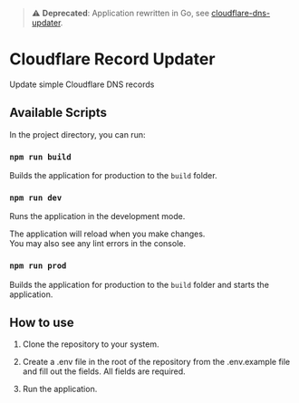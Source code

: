 > :warning: **Deprecated**: Application rewritten in Go, see [cloudflare-dns-updater](https://github.com/sionicion/cloudflare-dns-updater).

# Cloudflare Record Updater

Update simple Cloudflare DNS records

## Available Scripts

In the project directory, you can run:

### `npm run build`

Builds the application for production to the `build` folder.

### `npm run dev`

Runs the application in the development mode.

The application will reload when you make changes.\
You may also see any lint errors in the console.

### `npm run prod`

Builds the application for production to the `build` folder and starts the application.

## How to use


1. Clone the repository to your system.

2. Create a .env file in the root of the repository from the .env.example file and fill out the fields. All fields are required.

3. Run the application.
